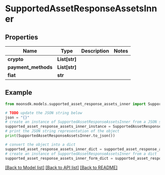 # SupportedAssetResponseAssetsInner

## Properties

| Name                 | Type           | Description | Notes |
| -------------------- | -------------- | ----------- | ----- |
| **crypto**           | **List\[str]** |             |       |
| **payment\_methods** | **List\[str]** |             |       |
| **fiat**             | **str**        |             |       |

## Example

```python
from moonsdk.models.supported_asset_response_assets_inner import SupportedAssetResponseAssetsInner

# TODO update the JSON string below
json = "{}"
# create an instance of SupportedAssetResponseAssetsInner from a JSON string
supported_asset_response_assets_inner_instance = SupportedAssetResponseAssetsInner.from_json(json)
# print the JSON string representation of the object
print(SupportedAssetResponseAssetsInner.to_json())

# convert the object into a dict
supported_asset_response_assets_inner_dict = supported_asset_response_assets_inner_instance.to_dict()
# create an instance of SupportedAssetResponseAssetsInner from a dict
supported_asset_response_assets_inner_form_dict = supported_asset_response_assets_inner.from_dict(supported_asset_response_assets_inner_dict)
```

[\[Back to Model list\]](./#documentation-for-models) [\[Back to API list\]](./#documentation-for-api-endpoints) [\[Back to README\]](./)
